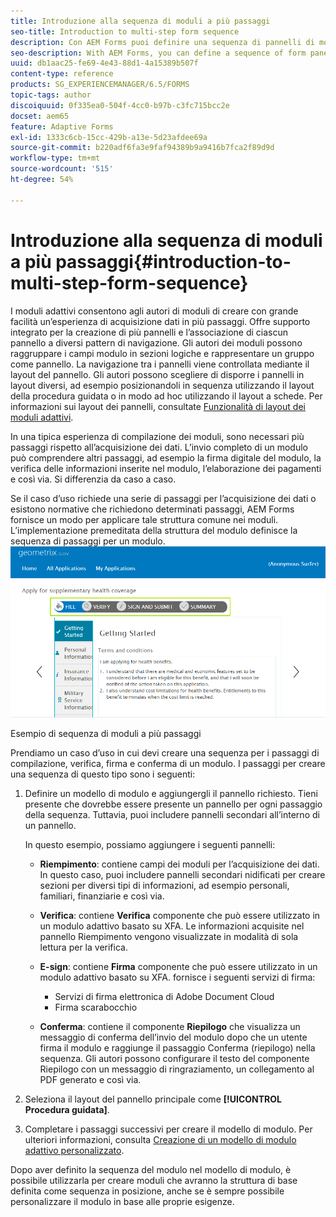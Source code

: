 ```yaml
---
title: Introduzione alla sequenza di moduli a più passaggi
seo-title: Introduction to multi-step form sequence
description: Con AEM Forms puoi definire una sequenza di pannelli di moduli in cui gli utenti dovranno spostarsi e compilare un modulo adattivo.
seo-description: With AEM Forms, you can define a sequence of form panel in which you want users to navigate and fill an adaptive form.
uuid: db1aac25-fe69-4e43-88d1-4a15389b507f
content-type: reference
products: SG_EXPERIENCEMANAGER/6.5/FORMS
topic-tags: author
discoiquuid: 0f335ea0-504f-4cc0-b97b-c3fc715bcc2e
docset: aem65
feature: Adaptive Forms
exl-id: 1333c6cb-15cc-429b-a13e-5d23afdee69a
source-git-commit: b220adf6fa3e9faf94389b9a9416b7fca2f89d9d
workflow-type: tm+mt
source-wordcount: '515'
ht-degree: 54%

---
```


# Introduzione alla sequenza di moduli a più passaggi{#introduction-to-multi-step-form-sequence}

I moduli adattivi consentono agli autori di moduli di creare con grande facilità un’esperienza di acquisizione dati in più passaggi. Offre supporto integrato per la creazione di più pannelli e l’associazione di ciascun pannello a diversi pattern di navigazione. Gli autori dei moduli possono raggruppare i campi modulo in sezioni logiche e rappresentare un gruppo come pannello. La navigazione tra i pannelli viene controllata mediante il layout del pannello. Gli autori possono scegliere di disporre i pannelli in layout diversi, ad esempio posizionandoli in sequenza utilizzando il layout della procedura guidata o in modo ad hoc utilizzando il layout a schede. Per informazioni sui layout dei pannelli, consultate [Funzionalità di layout dei moduli adattivi](../../forms/using/layout-capabilities-adaptive-forms.md).

In una tipica esperienza di compilazione dei moduli, sono necessari più passaggi rispetto all’acquisizione dei dati. L’invio completo di un modulo può comprendere altri passaggi, ad esempio la firma digitale del modulo, la verifica delle informazioni inserite nel modulo, l’elaborazione dei pagamenti e così via. Si differenzia da caso a caso.

Se il caso d’uso richiede una serie di passaggi per l’acquisizione dei dati o esistono normative che richiedono determinati passaggi, AEM Forms fornisce un modo per applicare tale struttura comune nei moduli. L’implementazione premeditata della struttura del modulo definisce la sequenza di passaggi per un modulo. ![Esempio di sequenza di moduli a più passaggi](assets/formpipeline.png)

Esempio di sequenza di moduli a più passaggi

Prendiamo un caso d’uso in cui devi creare una sequenza per i passaggi di compilazione, verifica, firma e conferma di un modulo. I passaggi per creare una sequenza di questo tipo sono i seguenti:

1. Definire un modello di modulo e aggiungergli il pannello richiesto. Tieni presente che dovrebbe essere presente un pannello per ogni passaggio della sequenza. Tuttavia, puoi includere pannelli secondari all’interno di un pannello.

   In questo esempio, possiamo aggiungere i seguenti pannelli:

   * **Riempimento**: contiene campi dei moduli per l’acquisizione dei dati. In questo caso, puoi includere pannelli secondari nidificati per creare sezioni per diversi tipi di informazioni, ad esempio personali, familiari, finanziarie e così via.

   * **Verifica**: contiene **Verifica** componente che può essere utilizzato in un modulo adattivo basato su XFA. Le informazioni acquisite nel pannello Riempimento vengono visualizzate in modalità di sola lettura per la verifica.

   * **E-sign**: contiene **Firma** componente che può essere utilizzato in un modulo adattivo basato su XFA. fornisce i seguenti servizi di firma:

      * Servizi di firma elettronica di Adobe Document Cloud
      * Firma scarabocchio
   * **Conferma**: contiene il componente **Riepilogo** che visualizza un messaggio di conferma dell’invio del modulo dopo che un utente firma il modulo e raggiunge il passaggio Conferma (riepilogo) nella sequenza. Gli autori possono configurare il testo del componente Riepilogo con un messaggio di ringraziamento, un collegamento al PDF generato e così via.


1. Seleziona il layout del pannello principale come **[!UICONTROL Procedura guidata]**.
1. Completare i passaggi successivi per creare il modello di modulo. Per ulteriori informazioni, consulta [Creazione di un modello di modulo adattivo personalizzato](../../forms/using/custom-adaptive-forms-templates.md).

Dopo aver definito la sequenza del modulo nel modello di modulo, è possibile utilizzarla per creare moduli che avranno la struttura di base definita come sequenza in posizione, anche se è sempre possibile personalizzare il modulo in base alle proprie esigenze.
